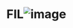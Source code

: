 # FIL![image](https://user-images.githubusercontent.com/94697684/168412910-93087023-2391-47c4-a885-0cfbf2b52765.png)
